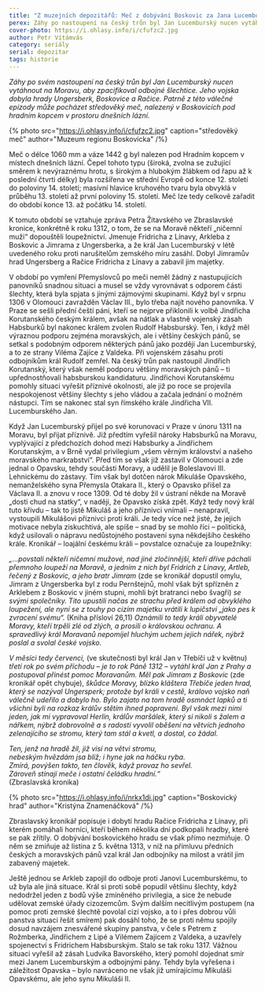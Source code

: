 ```yaml
---
title: "Z muzejních depozitářů: Meč z dobývání Boskovic za Jana Lucemburského"
perex: Záhy po nastoupení na český trůn byl Jan Lucemburský nucen vytáhnout na Moravu. Z této válečné epizody může pocházet středověký meč, nalezený v Boskovicích.
cover-photo: https://i.ohlasy.info/i/cfufzc2.jpg
author: Petr Vítámvás
category: seriály
serial: depozitar
tags: historie
---
```


*Záhy po svém nastoupení na český trůn byl Jan Lucemburský nucen vytáhnout na Moravu, aby zpacifikoval odbojné šlechtice. Jeho vojska dobyla hrady Ungersberk, Boskovice a Račice. Patrně z této válečné epizody může pocházet středověký meč, nalezený v Boskovicích pod hradním kopcem v prostoru dnešních lázní.*

{% photo src="https://i.ohlasy.info/i/cfufzc2.jpg" caption="středověký meč" author="Muzeum regionu Boskovicka" /%}

Meč o délce 1060 mm a váze 1442 g byl nalezen pod Hradním kopcem v místech dnešních lázní. Čepel tohoto typu (široká, zvolna se zužující směrem k nevýraznému hrotu, s širokým a hlubokým žlábkem od řapu až k poslední čtvrti délky) byla rozšířena ve střední Evropě od konce 12. století do poloviny 14. století; masívní hlavice kruhového tvaru byla obvyklá v průběhu 13. století až první poloviny 15. století. Meč lze tedy celkově zařadit do období konce 13. až počátku 14. století.

K tomuto období se vztahuje zpráva Petra Žitavského ve Zbraslavské kronice, konkrétně k roku 1312, o tom, že se na Moravě někteří „ničemní muži“ dopouštěli loupežnictví. Jmenuje Fridricha z Línavy, Arkleba z Boskovic a Jimrama z Ungersberka, a že král Jan Lucemburský v létě uvedeného roku proti narušitelům zemského míru zasáhl. Dobyl Jimramův hrad Ungersberg a Račice Fridricha z Línavy a zabavil jim majetky. 

V období po vymření Přemyslovců po meči neměl žádný z nastupujících panovníků snadnou situaci a musel se vždy vyrovnávat s odporem části šlechty, která byla spjata s jinými zájmovými skupinami. Když byl v srpnu 1306 v Olomouci zavražděn Václav III., bylo třeba najít nového panovníka. V Praze se sešli přední čeští páni, kteří se nejprve přiklonili k volbě Jindřicha Korutanského českým králem, avšak na nátlak a vlastně vojenský zásah Habsburků byl nakonec králem zvolen Rudolf Habsburský. Ten, i když měl výraznou podporu zejména moravských, ale i většiny českých pánů, se setkal s podobným odporem některých pánů jako později Jan Lucemburský, a to ze strany Viléma Zajíce z Valdeka. Při vojenském zásahu proti odbojníkům král Rudolf zemřel. Na český trůn pak nastoupil Jindřich Korutanský, který však neměl podporu většiny moravských pánů – ti upřednostňovali habsburskou kandidaturu. Jindřichovi Korutanskému pomohly situaci vyřešit příznivé okolnosti, ale již po roce se projevila nespokojenost většiny šlechty s jeho vládou a začala jednání o možném nástupci. Tím se nakonec stal syn římského krále Jindřicha VII. Lucemburského Jan. 

Když Jan Lucemburský přijel po své korunovaci v Praze v únoru 1311 na Moravu, byl přijat příznivě. Již předtím vyřešil nároky Habsburků na Moravu, vyplývající z předchozích dohod mezi Habsburky a Jindřichem Korutanským, a v Brně vydal privilegium „všem věrným království a našeho moravského markrabství“. Před tím se však již zastavil v Olomouci a zde jednal o Opavsku, tehdy součásti Moravy, a udělil je Boleslavovi III. Lehnickému do zástavy. Tím však byl dotčen nárok Mikuláše Opavského, nemanželského syna Přemysla Otakara II., který o Opavsko přišel za Václava II. a znovu v roce 1309. Od té doby žil v ústraní někde na Moravě „dosti chud na statky“, v naději, že Opavsko získá zpět. Když tedy nový král tuto křivdu – tak to jistě Mikuláš a jeho příznivci vnímali – nenapravil, vystoupili Mikulášovi příznivci proti králi. Je tedy více než jisté, že jejich motivace nebyla ziskuchtivá, ale spíše – snad by se mohlo říci – politická, když usilovali o nápravu nedůstojného postavení syna někdejšího českého krále. Kronikář – loajální českému králi – povstalce označuje za loupežníky:

*„…povstali někteří ničemní mužové, nad jiné zločinnější, kteří dříve páchali přemnoho loupeží na Moravě, a jedním z nich byl Fridrich z Linavy, Artleb, řečený z Boskovic, a jeho bratr Jimram* (zde se kronikář dopustil omylu, Jimram z Ungersberka byl z rodu Pernštejnů, mohl však být spřízněn z Arklebem z Boskovic v jiném stupni, mohli být bratranci nebo švagři) *se svými společníky. Tito upustili načas ze strachu před králem od obvyklého loupežení, ale nyní se z touhy po cizím majetku vrátili k lupičství „jako pes k zvracení svému“.* (Kniha přísloví 26,11) *Oznámili to tedy králi obyvatelé Moravy, kteří trpěli zlé od zlých, a prosili o královskou ochranu. A spravedlivý král Moravanů nepomíjel hluchým uchem jejich nářek, nýbrž poslal a svolal české vojsko.*

*V měsíci tedy červenci,* (ve skutečnosti byl král Jan v Třebíči už v květnu) *třetí rok po svém příchodu – je to rok Páně 1312 – vytáhl král Jan z Prahy a postupoval přinést pomoc Moravanům. Měl pak Jimram z Boskovic* (zde kronikář opět chybuje), *škůdce Moravy, blízko kláštera Třebíče jeden hrad, který se nazýval Ungersperk; protože byl králi v cestě, královo vojsko naň válečně udeřilo a dobylo ho. Bylo zajato na tom hradě osmnáct lapků a ti všichni byli na rozkaz králův stětím ihned popraveni. Byl však mezi nimi jeden, jak mi vypravoval Herlin, králův maršálek, který si nikoli s žalem a nářkem, nýbrž dobrovolně a s radostí vyvolil oběšení na větvích jednoho zelenajícího se stromu, který tam stál a kvetl, a dostal, co žádal.*

*Ten, jenž na hradě žil, již visí na větvi stromu,  
nebeským hvězdám jsa blíž; i hyne jak na háčku ryba.  
Zmírá, povýšen takto, ten člověk, když provaz ho sevřel.  
Zároveň stínají meče i ostatní čeládku hradní.“*  
(Zbraslavská kronika)

{% photo src="https://i.ohlasy.info/i/nrkx1di.jpg" caption="Boskovický hrad" author="Kristýna Znamenáčková" /%}

Zbraslavský kronikář popisuje i dobytí hradu Račice Fridricha z Línavy, při kterém pomáhali horníci, kteří během několika dní podkopali hradby, které se pak zřítily. O dobývání boskovického hradu se však přímo nezmiňuje. O něm se zmiňuje až listina z 5. května 1313, v níž na přímluvu předních českých a moravských pánů vzal král Jan odbojníky na milost a vrátil jim zabavený majetek.

Ještě jednou se Arkleb zapojil do odboje proti Janovi Lucemburskému, to už byla ale jiná situace. Král si proti sobě popudil většinu šlechty, když nedodržel jeden z bodů výše zmíněného privilegia, a sice že nebude udělovat zemské úřady cizozemcům. Svým dalším necitlivým postupem (na pomoc proti zemské šlechtě povolal cizí vojsko, a to i přes dobrou vůli panstva situaci řešit smírem) pak dosáhl toho, že se proti němu spojily dosud navzájem znesvářené skupiny panstva, v čele s Petrem z Rožmberka, Jindřichem z Lipé a Vilémem Zajícem z Valdeka, a uzavřely spojenectví s Fridrichem Habsburským. Stalo se tak roku 1317. Vážnou situaci vyřešil až zásah Ludvíka Bavorského, který pomohl dojednat smír mezi Janem Lucemburským a odbojnými pány. Tehdy byla vyřešena i záležitost Opavska – bylo navráceno ne však již umírajícímu Mikuláši Opavskému, ale jeho synu Mikuláši II.
